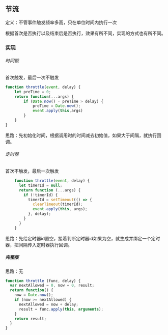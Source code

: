 ## 节流
定义：不管事件触发频率多高，只在单位时间内执行一次

根据首次是否执行以及结束后是否执行，效果有所不同，实现的方式也有所不同。
### 实现

###### 时间戳
首次触发，最后一次不触发
```js
function throttle(event, delay) {
    let preTime = 0;
    return function(...args) {
        if (Date.now() - preTime > delay) {
            preTime = Date.now();
            event.apply(this,args)
        }
    }
}
```
思路：先初始化时间，根据调用时的时间减去初始值，如果大于间隔，就执行回调。



###### 定时器
首次不触发，最后一次触发
``` js
    function throttle(event, delay) {
      let timerId = null;
      return function (...args) {
        if (!timerId) {
          timerId = setTimeout(() => {
            clearTimeout(timerId);
            event.apply(this, args);
          }, delay);
        }
      }
    }
```
思路：先给定时器id置空，接着判断定时器id如果为空，就生成并绑定一个定时器，把间隔传入定时器执行回调。


##### 完整版
思路：无

```js
function throttle (func, delay) {
  var nextAllowed = 0, now = 0, result;
  return function() {
    now = Date.now();
    if (now >= nextAllowed) {
      nextAllowed = now + delay;
      result = func.apply(this, arguments);
    }
    return result;
  }
}
```


